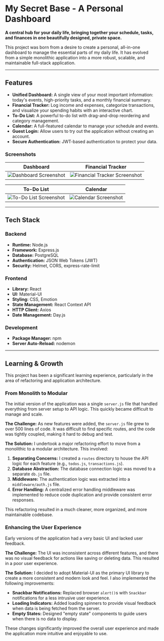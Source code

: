 # My Secret Base - A Personal Dashboard

**A central hub for your daily life, bringing together your schedule, tasks, and finances in one beautifully designed, private space.**

This project was born from a desire to create a personal, all-in-one dashboard to manage the essential parts of my daily life. It has evolved from a simple monolithic application into a more robust, scalable, and maintainable full-stack application.

---

## Features

- **Unified Dashboard:** A single view of your most important information: today's events, high-priority tasks, and a monthly financial summary.
- **Financial Tracker:** Log income and expenses, categorize transactions, and visualize your spending habits with an interactive chart.
- **To-Do List:** A powerful to-do list with drag-and-drop reordering and category management.
- **Calendar:** A full-featured calendar to manage your schedule and events.
- **Guest Login:** Allow users to try out the application without creating an account.
- **Secure Authentication:** JWT-based authentication to protect your data.

### Screenshots

| Dashboard | Financial Tracker |
| :---: | :---: |
| ![Dashboard Screenshot](https://i.imgur.com/example.png) | ![Financial Tracker Screenshot](https://i.imgur.com/example.png) |

| To-Do List | Calendar |
| :---: | :---: |
| ![To-Do List Screenshot](https://i.imgur.com/example.png) | ![Calendar Screenshot](https://i.imgur.com/example.png) |

---

## Tech Stack

### Backend

- **Runtime:** Node.js
- **Framework:** Express.js
- **Database:** PostgreSQL
- **Authentication:** JSON Web Tokens (JWT)
- **Security:** Helmet, CORS, express-rate-limit

### Frontend

- **Library:** React
- **UI:** Material-UI
- **Styling:** CSS, Emotion
- **State Management:** React Context API
- **HTTP Client:** Axios
- **Date Management:** Day.js

### Development

- **Package Manager:** npm
- **Server Auto-Reload:** nodemon

---

## Learning & Growth

This project has been a significant learning experience, particularly in the area of refactoring and application architecture.

### From Monolith to Modular

The initial version of the application was a single `server.js` file that handled everything from server setup to API logic. This quickly became difficult to manage and scale.

**The Challenge:** As new features were added, the `server.js` file grew to over 500 lines of code. It was difficult to find specific routes, and the code was tightly coupled, making it hard to debug and test.

**The Solution:** I undertook a major refactoring effort to move from a monolithic to a modular architecture. This involved:

1.  **Separating Concerns:** I created a `routes` directory to house the API logic for each feature (e.g., `todos.js`, `transactions.js`).
2.  **Database Abstraction:** The database connection logic was moved to a separate `db.js` file.
3.  **Middleware:** The authentication logic was extracted into a `middleware/auth.js` file.
4.  **Error Handling:** A centralized error handling middleware was implemented to reduce code duplication and provide consistent error responses.

This refactoring resulted in a much cleaner, more organized, and more maintainable codebase.

### Enhancing the User Experience

Early versions of the application had a very basic UI and lacked user feedback.

**The Challenge:** The UI was inconsistent across different features, and there was no visual feedback for actions like saving or deleting data. This resulted in a poor user experience.

**The Solution:** I decided to adopt Material-UI as the primary UI library to create a more consistent and modern look and feel. I also implemented the following improvements:

- **Snackbar Notifications:** Replaced browser `alert()`s with `Snackbar` notifications for a less intrusive user experience.
- **Loading Indicators:** Added loading spinners to provide visual feedback when data is being fetched from the server.
- **Empty States:** Designed "empty state" components to guide users when there is no data to display.

These changes significantly improved the overall user experience and made the application more intuitive and enjoyable to use.